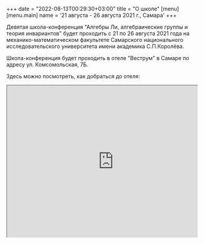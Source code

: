 +++
date = "2022-08-13T00:29:30+03:00"
title = "О школе"
[menu]
[menu.main]
name = '21 августа - 26 августа 2021 г., Самара'
+++

Девятая школа-конференция "Алгебры Ли, алгебраические группы и теория инвариантов" будет проходить с 21 по 26 августа 2021 года на механико-математическом факультете Самарского национального исследовательского университета имени академика С.П.Королёва.

Школа-конференция будет проходить в отеле "Веструм" в Самаре по адресу ул. Комсомольская, 7Б.

Здесь можно посмотреть, как добраться до отеля:
<div style="position:relative;overflow:hidden;"><a href="https://yandex.ru/maps/org/vestrum/1335869998/?utm_medium=mapframe&utm_source=maps" style="color:#eee;font-size:12px;position:absolute;top:0px;">Веструм</a><a href="https://yandex.ru/maps/51/samara/category/hotel/184106414/?utm_medium=mapframe&utm_source=maps" style="color:#eee;font-size:12px;position:absolute;top:14px;">Гостиница в Самаре</a><iframe src="https://yandex.ru/map-widget/v1/-/CCUiz4dHPB" width="560" height="400" frameborder="1" allowfullscreen="true" style="position:relative;"></iframe></div>
</a>
